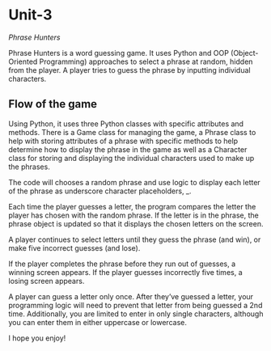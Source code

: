 # Unit-3
*Phrase Hunters*


Phrase Hunters is a word guessing game. It uses Python and OOP (Object-Oriented Programming) approaches to select a phrase at random, hidden from the player. A player tries to guess the phrase by inputting individual characters.

## Flow of the game

Using Python, it uses three Python classes with specific attributes and methods. There is a Game class for managing the game, a Phrase class to help with storing attributes of a phrase with specific methods to help determine how to display the phrase in the game as well as a Character class for storing and displaying the individual characters used to make up the phrases.

The code will chooses a random phrase and use logic to display each letter of the phrase as underscore character placeholders, _.

Each time the player guesses a letter, the program compares the letter the player has chosen with the random phrase. If the letter is in the phrase, the phrase object is updated so that it displays the chosen letters on the screen.

A player continues to select letters until they guess the phrase (and win), or make five incorrect guesses (and lose).

If the player completes the phrase before they run out of guesses, a winning screen appears. If the player guesses incorrectly five times, a losing screen appears.

A player can guess a letter only once. After they’ve guessed a letter, your programming logic will need to prevent that letter from being guessed a 2nd time. Additionally, you are limited to enter in only single characters, although you can enter them in either uppercase or lowercase. 

I hope you enjoy! 


